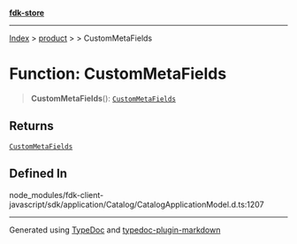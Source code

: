 [**fdk-store**](../../../README.md)
***

[Index](../../../API.md) > [product](../../README.md) > [<internal>](../README.md) > CustomMetaFields

# Function: CustomMetaFields

> **CustomMetaFields**(): [`CustomMetaFields`](../type-aliases/type-alias.CustomMetaFields.md)

## Returns

[`CustomMetaFields`](../type-aliases/type-alias.CustomMetaFields.md)

## Defined In

node\_modules/fdk-client-javascript/sdk/application/Catalog/CatalogApplicationModel.d.ts:1207

***
Generated using [TypeDoc](https://typedoc.org/) and [typedoc-plugin-markdown](https://www.npmjs.com/package/typedoc-plugin-markdown)
